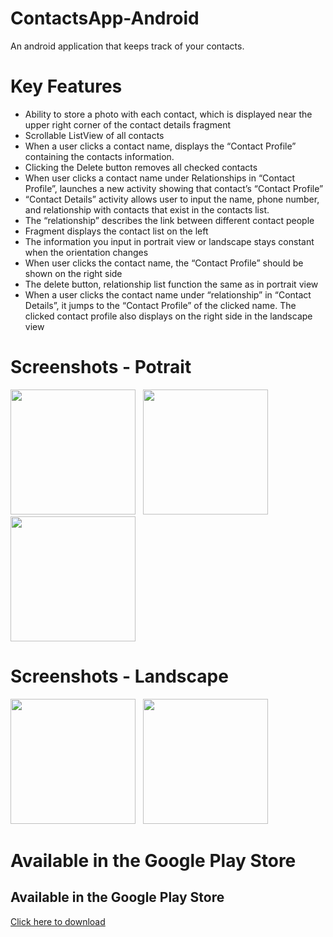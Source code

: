 # ContactsApp-Android
An android application that keeps track of your contacts.

# Key Features
- Ability to store a photo with each contact, which is displayed near the upper
right corner of the contact details fragment
- Scrollable ListView of all contacts
- When a user clicks a contact name, displays the “Contact Profile” containing the
contacts information.
- Clicking the Delete button removes all checked contacts
- When user clicks a contact name under Relationships in “Contact Profile”,
launches a new activity showing that contact’s “Contact Profile”
- “Contact Details” activity allows user to input the name, phone number, and
relationship with contacts that exist in the contacts list.
- The “relationship” describes the link between different contact people
- Fragment displays the contact list on the left
- The information you input in portrait view or landscape stays
constant when the orientation changes
- When user clicks the contact name, the “Contact Profile” should be shown on the
right side
- The delete button, relationship list function the same as in portrait view
- When a user clicks the contact name under “relationship” in “Contact Details”, it
jumps to the “Contact Profile” of the clicked name. The clicked contact profile
 also displays on the right side in the landscape view

# Screenshots - Potrait
<p float="left">
<img width=200 src = "https://lh3.googleusercontent.com/uFjkV_dxN4L__79ghrrhnWAEanNzSxymRRwhBkreJgn-9c_F_FhzOOwGRqispzzzLlKf=w1920-h969-rw">
  &nbsp
<img width=200 src = "https://lh3.googleusercontent.com/PUl89Js7enVxmKEtrvSMfiV0Ibq_2wpPRPbnu9IVy5-B8XJsldSAPNpAckw0XRNmArE=w1920-h969-rw">
  &nbsp
<img width=200 src = "https://lh3.googleusercontent.com/5zU9-ErQsGNQ_Ojv2VjmKboPbOjjhHYWyejT5bDoUCAd9kVSskbuMcUi5MlSYHnuo3_Z=w1920-h969-rw">
</p>

# Screenshots - Landscape
<p float="left">
<img height=200 src = "https://lh3.googleusercontent.com/kRtQXdaZ2b9iFz-TJLIfsJPvu05BgtyFBm5whxke1FvVfYtMuibhSkTSQQwwtYdVwg=w1920-h969-rw">
  &nbsp
<img height=200 src = "https://lh3.googleusercontent.com/vzrKQwFQZuxAnW8o8X1n5YEq-vNsETNOULfzrnUG6lDfh1rNwxMszxFeIeQkmTx-XpoR=w1920-h969-rw">
  &nbsp
 
 # Available in the Google Play Store
 ## Available in the Google Play Store
[Click here to download](https://play.google.com/store/apps/details?id=com.cs541.abel.contactsapp&hl=en)
